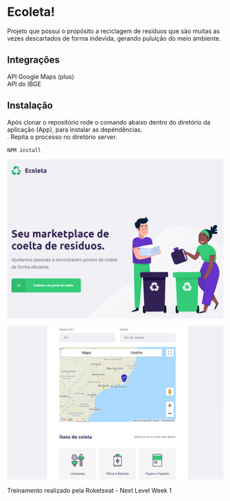 # Ecoleta!

Projeto que possui o propósito a reciclagem de resíduos que são muitas as vezes 
descartados de forma indevida, gerando puluição do meio ambiente.

## Integrações
API Google Maps (plus) <br />
API do IBGE

## Instalação
Após clonar o repositório rode o comando abaixo dentro do diretório da aplicação (App), para instalar as depéndências.
<br />. Repita o processo no diretório server.
```bash
NPM install
```

![Print sreen](https://github.com/givisiez/ecoleta/blob/main/app/public/images/layout-home.png?raw=true)


![Print sreen](https://github.com/givisiez/ecoleta/blob/main/app/public/images/layout-form.png?raw=true)

Treinamento realizado pela Roketseat - Next Level Week 1